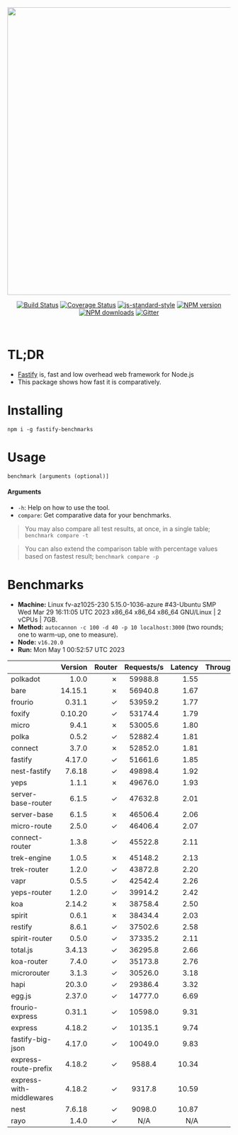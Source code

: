 <div align="center">
<img src="https://github.com/fastify/graphics/raw/master/full-logo.png" width="650" height="auto"/>
</div>

<div align="center">

[![Build Status](https://travis-ci.org/fastify/fastify.svg?branch=master)](https://travis-ci.org/fastify/fastify)
[![Coverage Status](https://coveralls.io/repos/github/fastify/fastify/badge.svg?branch=master)](https://coveralls.io/github/fastify/fastify?branch=master)
[![js-standard-style](https://img.shields.io/badge/code%20style-standard-brightgreen.svg?style=flat)](http://standardjs.com/)
[![NPM version](https://img.shields.io/npm/v/fastify.svg?style=flat)](https://www.npmjs.com/package/fastify)
[![NPM downloads](https://img.shields.io/npm/dm/fastify.svg?style=flat)](https://www.npmjs.com/package/fastify) [![Gitter](https://badges.gitter.im/gitterHQ/gitter.svg)](https://gitter.im/fastify)
</div>
<br />

# TL;DR

* [Fastify](https://github.com/fastify/fastify) is, fast and low overhead web framework for Node.js
* This package shows how fast it is comparatively.

# Installing

```
npm i -g fastify-benchmarks
```

# Usage

```
benchmark [arguments (optional)]
```

#### Arguments

* `-h`: Help on how to use the tool.
* `compare`: Get comparative data for your benchmarks.

> You may also compare all test results, at once, in a single table; `benchmark compare -t`

> You can also extend the comparison table with percentage values based on fastest result; `benchmark compare -p`
# Benchmarks
* __Machine:__ Linux fv-az1025-230 5.15.0-1036-azure #43-Ubuntu SMP Wed Mar 29 16:11:05 UTC 2023 x86_64 x86_64 x86_64 GNU/Linux | 2 vCPUs | 7GB.
* __Method:__ `autocannon -c 100 -d 40 -p 10 localhost:3000` (two rounds; one to warm-up, one to measure).
* __Node:__ `v16.20.0`
* __Run:__ Mon May  1 00:52:57 UTC 2023

|                          | Version | Router | Requests/s | Latency | Throughput/Mb |
| :--                      | --:     | --:    | :-:        | --:     | --:           |
| polkadot                 | 1.0.0   | ✗      | 59988.8    | 1.55    | 10.70         |
| bare                     | 14.15.1 | ✗      | 56940.8    | 1.67    | 10.15         |
| frourio                  | 0.31.1  | ✓      | 53959.2    | 1.77    | 9.67          |
| foxify                   | 0.10.20 | ✓      | 53174.4    | 1.79    | 8.72          |
| micro                    | 9.4.1   | ✗      | 53005.6    | 1.80    | 9.45          |
| polka                    | 0.5.2   | ✓      | 52882.4    | 1.81    | 9.43          |
| connect                  | 3.7.0   | ✗      | 52852.0    | 1.81    | 9.42          |
| fastify                  | 4.17.0  | ✓      | 51661.6    | 1.85    | 9.26          |
| nest-fastify             | 7.6.18  | ✓      | 49898.4    | 1.92    | 8.37          |
| yeps                     | 1.1.1   | ✗      | 49676.0    | 1.93    | 8.86          |
| server-base-router       | 6.1.5   | ✓      | 47632.8    | 2.01    | 8.49          |
| server-base              | 6.1.5   | ✗      | 46506.4    | 2.06    | 8.29          |
| micro-route              | 2.5.0   | ✓      | 46406.4    | 2.07    | 8.28          |
| connect-router           | 1.3.8   | ✓      | 45522.8    | 2.11    | 8.12          |
| trek-engine              | 1.0.5   | ✗      | 45148.2    | 2.13    | 7.41          |
| trek-router              | 1.2.0   | ✓      | 43872.8    | 2.20    | 7.20          |
| vapr                     | 0.5.5   | ✓      | 42542.4    | 2.26    | 6.98          |
| yeps-router              | 1.2.0   | ✓      | 39914.2    | 2.42    | 7.12          |
| koa                      | 2.14.2  | ✗      | 38758.4    | 2.50    | 6.91          |
| spirit                   | 0.6.1   | ✗      | 38434.4    | 2.03    | 6.85          |
| restify                  | 8.6.1   | ✓      | 37502.6    | 2.58    | 6.76          |
| spirit-router            | 0.5.0   | ✓      | 37335.2    | 2.11    | 6.66          |
| total.js                 | 3.4.13  | ✓      | 36295.8    | 2.66    | 11.11         |
| koa-router               | 7.4.0   | ✓      | 35173.8    | 2.76    | 6.27          |
| microrouter              | 3.1.3   | ✓      | 30526.0    | 3.18    | 5.44          |
| hapi                     | 20.3.0  | ✓      | 29386.4    | 3.32    | 5.24          |
| egg.js                   | 2.37.0  | ✓      | 14777.0    | 6.69    | 5.20          |
| frourio-express          | 0.31.1  | ✓      | 10598.0    | 9.31    | 1.89          |
| express                  | 4.18.2  | ✓      | 10135.1    | 9.74    | 1.81          |
| fastify-big-json         | 4.17.0  | ✓      | 10049.0    | 9.83    | 115.62        |
| express-route-prefix     | 4.18.2  | ✓      | 9588.4     | 10.34   | 3.55          |
| express-with-middlewares | 4.18.2  | ✓      | 9317.8     | 10.59   | 3.57          |
| nest                     | 7.6.18  | ✓      | 9098.0     | 10.87   | 2.07          |
| rayo                     | 1.4.0   | ✓      | N/A        | N/A     | N/A           |
